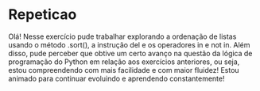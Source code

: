 # Repeticao
Olá! Nesse exercício pude trabalhar explorando a ordenação de listas usando o método .sort(), a instrução del e os operadores in e not in. 
Além disso, pude perceber que obtive um certo avanço na questão da lógica de programação do Python em relação aos exercícios anteriores, ou seja, estou compreendendo com mais facilidade e com maior fluidez!
Estou animado para continuar evoluindo e aprendendo constantemente!
